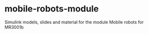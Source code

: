 # mobile-robots-module
Simulink models, slides and material for the module Mobile robots for MR3001b
